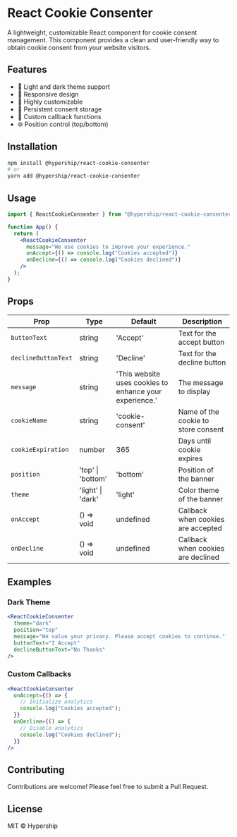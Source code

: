 # React Cookie Consenter

A lightweight, customizable React component for cookie consent management. This component provides a clean and user-friendly way to obtain cookie consent from your website visitors.

## Features

- 🎨 Light and dark theme support
- 📱 Responsive design
- 🔧 Highly customizable
- 💾 Persistent consent storage
- 🎯 Custom callback functions
- 🌐 Position control (top/bottom)

## Installation

```bash
npm install @hypership/react-cookie-consenter
# or
yarn add @hypership/react-cookie-consenter
```

## Usage

```jsx
import { ReactCookieConsenter } from "@hypership/react-cookie-consenter";

function App() {
  return (
    <ReactCookieConsenter
      message="We use cookies to improve your experience."
      onAccept={() => console.log("Cookies accepted")}
      onDecline={() => console.log("Cookies declined")}
    />
  );
}
```

## Props

| Prop                | Type              | Default                                                 | Description                         |
| ------------------- | ----------------- | ------------------------------------------------------- | ----------------------------------- |
| `buttonText`        | string            | 'Accept'                                                | Text for the accept button          |
| `declineButtonText` | string            | 'Decline'                                               | Text for the decline button         |
| `message`           | string            | 'This website uses cookies to enhance your experience.' | The message to display              |
| `cookieName`        | string            | 'cookie-consent'                                        | Name of the cookie to store consent |
| `cookieExpiration`  | number            | 365                                                     | Days until cookie expires           |
| `position`          | 'top' \| 'bottom' | 'bottom'                                                | Position of the banner              |
| `theme`             | 'light' \| 'dark' | 'light'                                                 | Color theme of the banner           |
| `onAccept`          | () => void        | undefined                                               | Callback when cookies are accepted  |
| `onDecline`         | () => void        | undefined                                               | Callback when cookies are declined  |

## Examples

### Dark Theme

```jsx
<ReactCookieConsenter
  theme="dark"
  position="top"
  message="We value your privacy. Please accept cookies to continue."
  buttonText="I Accept"
  declineButtonText="No Thanks"
/>
```

### Custom Callbacks

```jsx
<ReactCookieConsenter
  onAccept={() => {
    // Initialize analytics
    console.log("Cookies accepted");
  }}
  onDecline={() => {
    // Disable analytics
    console.log("Cookies declined");
  }}
/>
```

## Contributing

Contributions are welcome! Please feel free to submit a Pull Request.

## License

MIT © Hypership
